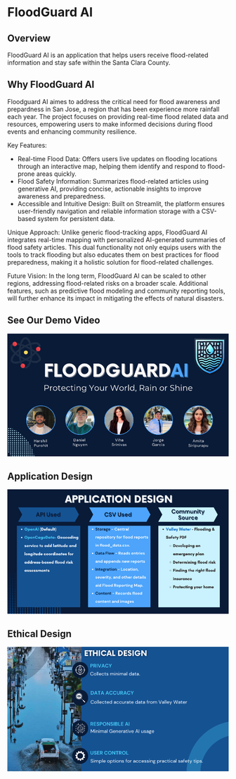 # FloodGuard AI


## Overview 
FloodGuard AI is an application that helps users receive flood-related information and stay safe within the Santa Clara County.

## Why FloodGuard AI

Floodguard AI aimes to address the critical need for flood awareness and prepardness in San Jose, a region that has been experience more rainfall each year. The project focuses on providing real-time flood related data and resources, empowering users to make informed decisions during flood events and enhancing community resilience. 

Key Features: 
- Real-time Flood Data: Offers users live updates on flooding locations through an interactive map, helping them identify and respond to flood-prone areas quickly.
- Flood Safety Information: Summarizes flood-related articles using generative AI, providing concise, actionable insights to improve awareness and preparedness.
- Accessible and Intuitive Design: Built on Streamlit, the platform ensures user-friendly navigation and reliable information storage with a CSV-based system for persistent data.

Unique Approach:
Unlike generic flood-tracking apps, FloodGuard AI integrates real-time mapping with personalized AI-generated summaries of flood safety articles. This dual functionality not only equips users with the tools to track flooding but also educates them on best practices for flood preparedness, making it a holistic solution for flood-related challenges.

Future Vision:
In the long term, FloodGuard AI can be scaled to other regions, addressing flood-related risks on a broader scale. Additional features, such as predictive flood modeling and community reporting tools, will further enhance its impact in mitigating the effects of natural disasters.

## See Our Demo Video
[![Group Photo](https://github.com/harshilp0103/picture-holder/blob/main/Group%20Photo.png)](https://www.youtube.com/watch?v=wDSLVaIFUTQ)

## Application Design
![GitHub Logo](https://github.com/harshilp0103/FloodGuard-AI/blob/44300e8a9857401a35d1bea6723ff5b5d2aebaf9/Application%20Design.png)

## Ethical Design
![GitHub Logo](https://github.com/harshilp0103/FloodGuard-AI/blob/main/Ethical%20Design.png)
